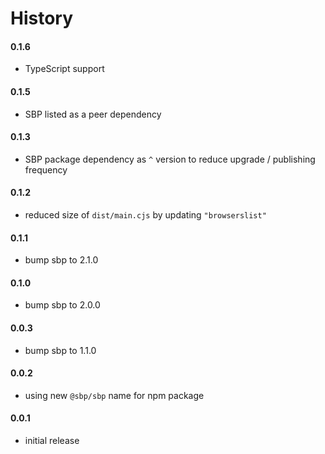 # History

#### 0.1.6

- TypeScript support

#### 0.1.5

- SBP listed as a peer dependency

#### 0.1.3

- SBP package dependency as `^` version to reduce upgrade / publishing frequency

#### 0.1.2

- reduced size of `dist/main.cjs` by updating `"browserslist"`

#### 0.1.1

- bump sbp to 2.1.0

#### 0.1.0

- bump sbp to 2.0.0

#### 0.0.3

- bump sbp to 1.1.0

#### 0.0.2

- using new `@sbp/sbp` name for npm package

#### 0.0.1

- initial release
